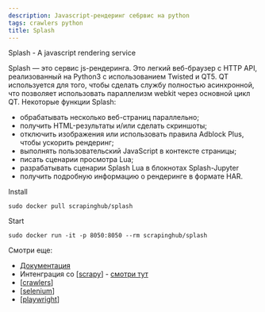 ```yaml
---
description: Javascript-рендеринг се6рвис на python
tags: crawlers python
title: Splash
---
```

Splash - A javascript rendering service

Splash — это сервис js-рендеринга. Это легкий веб-браузер с HTTP API, реализованный на Python3 с использованием Twisted и QT5. QT используется для того, чтобы сделать службу полностью асинхронной, что позволяет использовать параллелизм webkit через основной цикл QT. Некоторые функции Splash:

- обрабатывать несколько веб-страниц параллельно;
- получить HTML-результаты и/или сделать скриншоты;
- отключить изображения или использовать правила Adblock Plus, чтобы ускорить рендеринг;
- выполнять пользовательский JavaScript в контексте страницы;
- писать сценарии просмотра Lua;
- разрабатывать сценарии Splash Lua в блокнотах Splash-Jupyter
- получить подробную информацию о рендеринге в формате HAR.

Install

`sudo docker pull scrapinghub/splash`

Start

`sudo docker run -it -p 8050:8050 --rm scrapinghub/splash`

Смотри еще:

- [Документация](https://splash.readthedocs.io/en/stable/index.html)
- Интенграция со [[scrapy]] - [cмотри тут](https://github.com/scrapy-plugins/scrapy-splash)
- [[crawlers]]
- [[selenium]]
- [[playwright]]

[//begin]: # "Autogenerated link references for markdown compatibility"
[scrapy]: scrapy "Scrapy"
[crawlers]: ..%2Flists%2Fcrawlers "Crawlers"
[selenium]: selenium "Selenium"
[playwright]: playwright "Playwright"
[//end]: # "Autogenerated link references"